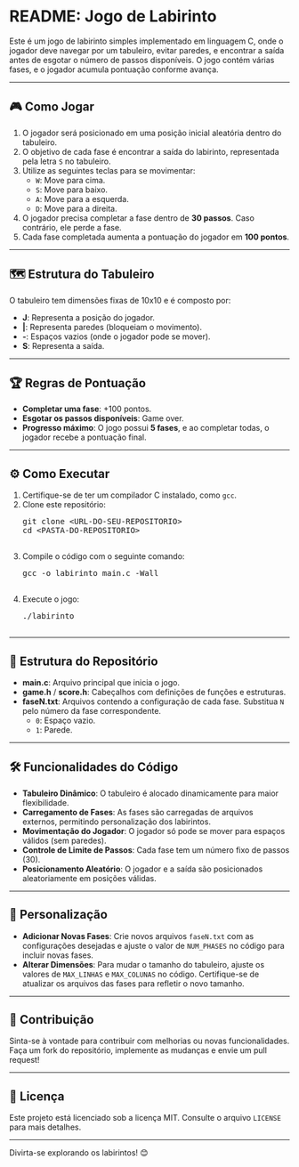 <!DOCTYPE html>
<html lang="en">
<head>
    <meta charset="UTF-8">
    <meta name="viewport" content="width=device-width, initial-scale=1.0">
</head>
<body>
    <h1>README: Jogo de Labirinto</h1>
    <p>
        Este é um jogo de labirinto simples implementado em linguagem C, onde o jogador deve navegar por um tabuleiro, evitar paredes, e encontrar a saída antes de esgotar o número de passos disponíveis. O jogo contém várias fases, e o jogador acumula pontuação conforme avança.
    </p>
    <hr>
    <h2>🎮 Como Jogar</h2>
    <ol>
        <li>O jogador será posicionado em uma posição inicial aleatória dentro do tabuleiro.</li>
        <li>O objetivo de cada fase é encontrar a saída do labirinto, representada pela letra <code>S</code> no tabuleiro.</li>
        <li>Utilize as seguintes teclas para se movimentar:
            <ul>
                <li><code>W</code>: Move para cima.</li>
                <li><code>S</code>: Move para baixo.</li>
                <li><code>A</code>: Move para a esquerda.</li>
                <li><code>D</code>: Move para a direita.</li>
            </ul>
        </li>
        <li>O jogador precisa completar a fase dentro de <b>30 passos</b>. Caso contrário, ele perde a fase.</li>
        <li>Cada fase completada aumenta a pontuação do jogador em <b>100 pontos</b>.</li>
    </ol>
    <hr>
    <h2>🗺️ Estrutura do Tabuleiro</h2>
    <p>O tabuleiro tem dimensões fixas de 10x10 e é composto por:</p>
    <ul>
        <li><b>J</b>: Representa a posição do jogador.</li>
        <li><b>|</b>: Representa paredes (bloqueiam o movimento).</li>
        <li><b>-</b>: Espaços vazios (onde o jogador pode se mover).</li>
        <li><b>S</b>: Representa a saída.</li>
    </ul>
    <hr>
    <h2>🏆 Regras de Pontuação</h2>
    <ul>
        <li><b>Completar uma fase</b>: +100 pontos.</li>
        <li><b>Esgotar os passos disponíveis</b>: Game over.</li>
        <li><b>Progresso máximo</b>: O jogo possui <b>5 fases</b>, e ao completar todas, o jogador recebe a pontuação final.</li>
    </ul>
    <hr>
    <h2>⚙️ Como Executar</h2>
    <ol>
        <li>Certifique-se de ter um compilador C instalado, como <code>gcc</code>.</li>
        <li>Clone este repositório:
            <pre>
git clone &lt;URL-DO-SEU-REPOSITORIO&gt;
cd &lt;PASTA-DO-REPOSITORIO&gt;
            </pre>
        </li>
        <li>Compile o código com o seguinte comando:
            <pre>
gcc -o labirinto main.c -Wall
            </pre>
        </li>
        <li>Execute o jogo:
            <pre>
./labirinto
            </pre>
        </li>
    </ol>
    <hr>
    <h2>📁 Estrutura do Repositório</h2>
    <ul>
        <li><b>main.c</b>: Arquivo principal que inicia o jogo.</li>
        <li><b>game.h</b> / <b>score.h</b>: Cabeçalhos com definições de funções e estruturas.</li>
        <li><b>faseN.txt</b>: Arquivos contendo a configuração de cada fase. Substitua <code>N</code> pelo número da fase correspondente.
            <ul>
                <li><code>0</code>: Espaço vazio.</li>
                <li><code>1</code>: Parede.</li>
            </ul>
        </li>
    </ul>
    <hr>
    <h2>🛠️ Funcionalidades do Código</h2>
    <ul>
        <li><b>Tabuleiro Dinâmico</b>: O tabuleiro é alocado dinamicamente para maior flexibilidade.</li>
        <li><b>Carregamento de Fases</b>: As fases são carregadas de arquivos externos, permitindo personalização dos labirintos.</li>
        <li><b>Movimentação do Jogador</b>: O jogador só pode se mover para espaços válidos (sem paredes).</li>
        <li><b>Controle de Limite de Passos</b>: Cada fase tem um número fixo de passos (30).</li>
        <li><b>Posicionamento Aleatório</b>: O jogador e a saída são posicionados aleatoriamente em posições válidas.</li>
    </ul>
    <hr>
    <h2>🚀 Personalização</h2>
    <ul>
        <li><b>Adicionar Novas Fases</b>: Crie novos arquivos <code>faseN.txt</code> com as configurações desejadas e ajuste o valor de <code>NUM_PHASES</code> no código para incluir novas fases.</li>
        <li><b>Alterar Dimensões</b>: Para mudar o tamanho do tabuleiro, ajuste os valores de <code>MAX_LINHAS</code> e <code>MAX_COLUNAS</code> no código. Certifique-se de atualizar os arquivos das fases para refletir o novo tamanho.</li>
    </ul>
    <hr>
    <h2>🤝 Contribuição</h2>
    <p>
        Sinta-se à vontade para contribuir com melhorias ou novas funcionalidades. Faça um fork do repositório, implemente as mudanças e envie um pull request!
    </p>
    <hr>
    <h2>📄 Licença</h2>
    <p>
        Este projeto está licenciado sob a licença MIT. Consulte o arquivo <code>LICENSE</code> para mais detalhes.
    </p>
    <hr>
    <p>Divirta-se explorando os labirintos! 😊</p>
</body>
</html>

